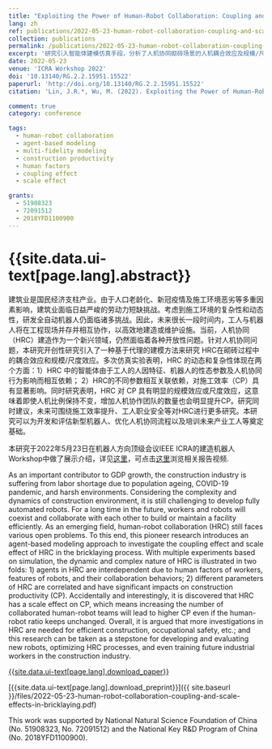 ```yaml
---
title: "Exploiting the Power of Human-Robot Collaboration: Coupling and Scale Effects in Bricklaying"
lang: zh
ref: publications/2022-05-23-human-robot-collaboration-coupling-and-scale-effects-in-bricklaying
collection: publications
permalink: /publications/2022-05-23-human-robot-collaboration-coupling-and-scale-effects-in-bricklaying
excerpt: '研究引入智能体建模仿真手段，分析了人机协同砌砖场景的人机耦合效应及规模/尺度效应，表明人机协同过程具有高度复杂性、动态性及关联性，且人机协同关系对建造效率具有显著影响.'
date: 2022-05-23
venue: 'ICRA Workshop 2022'
doi: '10.13140/RG.2.2.15951.15522'
paperurl: 'http://doi.org/10.13140/RG.2.2.15951.15522'
citation: 'Lin, J.R.*, Wu, M. (2022). Exploiting the Power of Human-Robot Collaboration: Coupling and Scale Effects in Bricklaying. <i>ICRA Workshop 2022</i>, May 23, 2022, Philadelphia, United States. doi: 10.13140/RG.2.2.15951.15522'

comment: true
category: conference

tags: 
  - human-robot collaboration
  - agent-based modeling
  - multi-fidelity modeling
  - construction productivity
  - human factors
  - coupling effect
  - scale effect

grants:
  - 51908323
  - 72091512
  - 2018YFD1100900
---
```



{{site.data.ui-text[page.lang].abstract}}
====

建筑业是国民经济支柱产业。由于人口老龄化、新冠疫情及施工环境恶劣等多重因素影响，建筑业面临日益严峻的劳动力短缺挑战。考虑到施工环境的复杂性和动态性，研发全自动机器人仍面临诸多挑战。因此，未来很长一段时间内，工人与机器人将在工程现场并存并相互协作，以高效地建造或维护设施。当前，人机协同（HRC）建造作为一个新兴领域，仍然面临着各种开放性问题。针对人机协同问题，本研究开创性研究引入了一种基于代理的建模方法来研究 HRC在砌砖过程中的耦合效应和规模/尺度效应。多次仿真实验表明，HRC 的动态和复杂性体现在两个方面：1）HRC 中的智能体由于工人的人因特征、机器人的性态参数及人机协同行为影响而相互依赖； 2）HRC的不同参数相互关联依赖，对施工效率（CP）具有显著影响。同时研究表明，HRC 对 CP 具有明显的规模效应或尺度效应，这意味着即使人机比例保持不变，增加人机协作团队的数量也会明显提升CP。研究同时建议，未来可围绕施工效率提升、工人职业安全等对HRC进行更多研究。本研究可以为开发和评估新型机器人、优化人机协同流程以及培训未来产业工人等奠定基础。

本研究于2022年5月23日在机器人方向顶级会议IEEE ICRA的建造机器人Workshop中做了展示介绍，详见[这里](https://construction-robots.github.io/)，可点击[这里](https://youtu.be/Ot5IOxBZUvM)浏览相关报告视频.

As an important contributor to GDP growth, the construction industry is suffering from labor shortage due to population ageing, COVID-19 pandemic, and harsh environments. Considering the complexity and dynamics of construction environment, it is still challenging to develop fully automated robots. For a long time in the future, workers and robots will coexist and collaborate with each other to build or maintain a facility efficiently. As an emerging field, human-robot collaboration (HRC) still faces various open problems. To this end, this pioneer research introduces an agent-based modeling approach to investigate the coupling effect and scale effect of HRC in the bricklaying process. With multiple experiments based on simulation, the dynamic and complex nature of HRC is illustrated in two folds: 1) agents in HRC are interdependent due to human factors of workers, features of robots, and their collaboration behaviors; 2) different parameters of HRC are correlated and have significant impacts on construction productivity (CP). Accidentally and interestingly, it is discovered that HRC has a scale effect on CP, which means increasing the number of collaborated human-robot teams will lead to higher CP even if the human-robot ratio keeps unchanged. Overall, it is argued that more investigations in HRC are needed for efficient construction, occupational safety, etc.; and this research can be taken as a stepstone for developing and evaluating new robots, optimizing HRC processes, and even training future industrial workers in the construction industry.

[{{site.data.ui-text[page.lang].download_paper}}]({{page.paperurl}})

[{{site.data.ui-text[page.lang].download_preprint}}]({{ site.baseurl }}/files/2022-05-23-human-robot-collaboration-coupling-and-scale-effects-in-bricklaying.pdf)

This work was supported by National Natural Science Foundation of China (No. 51908323, No. 72091512) and the National Key R&D Program of China (No.  2018YFD1100900).


